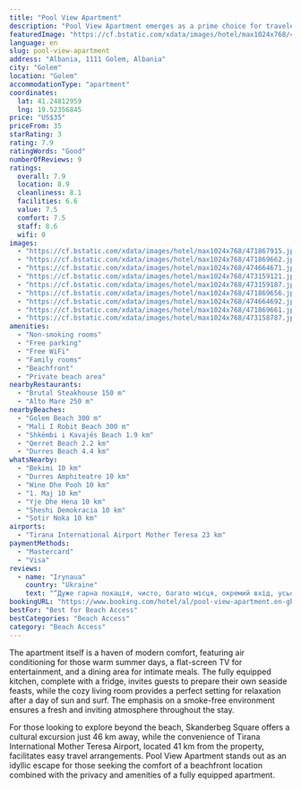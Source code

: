 ```yaml
---
title: "Pool View Apartment"
description: "Pool View Apartment emerges as a prime choice for travelers seeking a serene beachfront retreat in Golem."
featuredImage: "https://cf.bstatic.com/xdata/images/hotel/max1024x768/471867915.jpg?k=4024132c213ca663e79b83ae6df01270c09400e25c96c75832506e05e794a38f&o=&hp=1"
language: en
slug: pool-view-apartment
address: "Albania, 1111 Golem, Albania"
city: "Golem"
location: "Golem"
accommodationType: "apartment"
coordinates:
  lat: 41.24812959
  lng: 19.52356845
price: "US$35"
priceFrom: 35
starRating: 3
rating: 7.9
ratingWords: "Good"
numberOfReviews: 9
ratings:
  overall: 7.9
  location: 8.9
  cleanliness: 8.1
  facilities: 6.6
  value: 7.5
  comfort: 7.5
  staff: 8.6
  wifi: 0
images:
  - "https://cf.bstatic.com/xdata/images/hotel/max1024x768/471867915.jpg?k=4024132c213ca663e79b83ae6df01270c09400e25c96c75832506e05e794a38f&o=&hp=1"
  - "https://cf.bstatic.com/xdata/images/hotel/max1024x768/471869662.jpg?k=a754453495889a0d63e9a55f62a113ae3f383ca540cecd1d5b8dc2f309e89cd1&o=&hp=1"
  - "https://cf.bstatic.com/xdata/images/hotel/max1024x768/474664671.jpg?k=ed78d23c6aad74ecbee3aaf88a62aaa08ca2216bb1f5838f32aeebb9b45f8815&o=&hp=1"
  - "https://cf.bstatic.com/xdata/images/hotel/max1024x768/473159121.jpg?k=4f5c65ff37c03ba8bda0531853f38a010c4cd8fa99ce6b9d2aa363f796bce9b1&o=&hp=1"
  - "https://cf.bstatic.com/xdata/images/hotel/max1024x768/473159187.jpg?k=9b442c2d07faac19e4e09de4ea3bd843135f1f348d2e9768a5b1f453a868e65e&o=&hp=1"
  - "https://cf.bstatic.com/xdata/images/hotel/max1024x768/471869656.jpg?k=c63608eb453eed6d3bf527ebf9955e587118250360fb199d4c9b8ca8d5841c74&o=&hp=1"
  - "https://cf.bstatic.com/xdata/images/hotel/max1024x768/474664692.jpg?k=9d738cb90c09d1860b2c7df85adb35f658ada4f5c42fbf6a276cba29a151a0f8&o=&hp=1"
  - "https://cf.bstatic.com/xdata/images/hotel/max1024x768/471869661.jpg?k=e96245ff7291cac63511ae2b33c2bc06e423ab0c0caf64e6ce4aeb151f9b5c6a&o=&hp=1"
  - "https://cf.bstatic.com/xdata/images/hotel/max1024x768/473158787.jpg?k=40925ebd342aa91c9d85cb5fd1a3e714b9133a654fde8fe19e097448b8f5a0d0&o=&hp=1"
amenities:
  - "Non-smoking rooms"
  - "Free parking"
  - "Free WiFi"
  - "Family rooms"
  - "Beachfront"
  - "Private beach area"
nearbyRestaurants:
  - "Brutal Steakhouse 150 m"
  - "Alto Mare 250 m"
nearbyBeaches:
  - "Golem Beach 300 m"
  - "Mali I Robit Beach 300 m"
  - "Shkëmbi i Kavajës Beach 1.9 km"
  - "Qerret Beach 2.2 km"
  - "Durres Beach 4.4 km"
whatsNearby:
  - "Bekimi 10 km"
  - "Durres Amphiteatre 10 km"
  - "Wine Dhe Pooh 10 km"
  - "1. Maj 10 km"
  - "Yje Dhe Hena 10 km"
  - "Sheshi Demokracia 10 km"
  - "Sotir Noka 10 km"
airports:
  - "Tirana International Airport Mother Teresa 23 km"
paymentMethods:
  - "Mastercard"
  - "Visa"
reviews:
  - name: "Irynaua"
    country: "Ukraine"
    text: "“Дуже гарна локація, чисто, багато місця, окремий вхід, усього кілька хвилин до моря. Не ходіть у супермаркет, який по дорозі на пляж, там невиправдані захмарні ціни. Треба йти в магазини, що біля центральної дороги”"
bookingURL: "https://www.booking.com/hotel/al/pool-view-apartment.en-gb.html?aid=8035640"
bestFor: "Best for Beach Access"
bestCategories: "Beach Access"
category: "Beach Access"
---
```


The apartment itself is a haven of modern comfort, featuring air conditioning for those warm summer days, a flat-screen TV for entertainment, and a dining area for intimate meals. The fully equipped kitchen, complete with a fridge, invites guests to prepare their own seaside feasts, while the cozy living room provides a perfect setting for relaxation after a day of sun and surf. The emphasis on a smoke-free environment ensures a fresh and inviting atmosphere throughout the stay.

For those looking to explore beyond the beach, Skanderbeg Square offers a cultural excursion just 46 km away, while the convenience of Tirana International Mother Teresa Airport, located 41 km from the property, facilitates easy travel arrangements. Pool View Apartment stands out as an idyllic escape for those seeking the comfort of a beachfront location combined with the privacy and amenities of a fully equipped apartment.